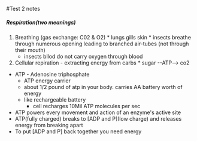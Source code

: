 #Test 2 notes

##### Respiration(two meanings)
  1. Breathing (gas exchange: C02 & O2)
    * lungs gills skin
    * insects breathe through numerous opening leading to branched air-tubes (not through their mouth)
       * insects bllod do not carry oxygen through blood
  2. Cellular repiration - extracting energy from carbs 
    * sugar --ATP--> co2
* ATP - Adenosine triphosphate
    * ATP energy carrier
    * about 1/2 pound of atp in your body. carries AA battery worth of energy
    * like rechargeable battery
      * cell recharges 10Mil ATP molecules per sec
* ATP powers every movement and action of an enzyme's active site
* ATP(fully charged) breaks to [ADP and P](low charge) and releases energy from breaking apart
* To put [ADP and P] back together you need energy
